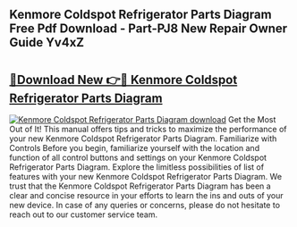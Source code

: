 ## Kenmore Coldspot Refrigerator Parts Diagram Free Pdf Download - Part-PJ8 New Repair Owner Guide Yv4xZ

# <h2><a href="http://dfma4x.blite.top/?on=Kenmore+Coldspot+Refrigerator+Parts+Diagram">🔗Download New 👉🔴 Kenmore Coldspot Refrigerator Parts Diagram</a></h2>

[![Kenmore Coldspot Refrigerator Parts Diagram download](https://i.imgur.com/lujVjoI.png)](http://dfma4x.blite.top/?on=Kenmore+Coldspot+Refrigerator+Parts+Diagram)
Get the Most Out of It! This manual offers tips and tricks to maximize the performance of your new Kenmore Coldspot Refrigerator Parts Diagram. Familiarize with Controls Before you begin, familiarize yourself with the location and function of all control buttons and settings on your Kenmore Coldspot Refrigerator Parts Diagram. Explore the limitless possibilities of list of features with your new Kenmore Coldspot Refrigerator Parts Diagram. We trust that the Kenmore Coldspot Refrigerator Parts Diagram has been a clear and concise resource in your efforts to learn the ins and outs of your new device. In case of any queries or concerns, please do not hesitate to reach out to our customer service team.
